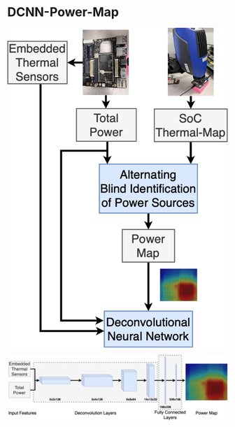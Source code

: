 # DCNN-Power-Map
![alt text](https://github.com/scale-lab/DCNN-Power-Map/blob/main/offline_training.drawio-2.png)

![alt text](https://github.com/scale-lab/DCNN-Power-Map/blob/main/DCNN_final.png)
